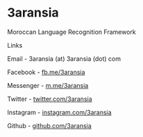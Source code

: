 # 3aransia

Moroccan Language Recognition Framework 

Links 

Email - 3aransia (at) 3aransia (dot) com

Facebook - [fb.me/3aransia]()

Messenger - [m.me/3aransia]()

Twitter - [twitter.com/3aransia]()

Instagram - [instagram.com/3aransia]()

Github - [github.com/3aransia]()
